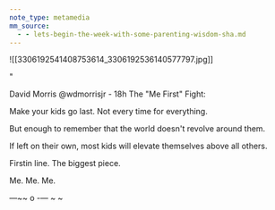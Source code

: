 ```yaml
---
note_type: metamedia
mm_source:
  - - lets-begin-the-week-with-some-parenting-wisdom-sha.md
---
```


![[3306192541408753614_3306192536140577797.jpg]]

"

David Morris @wdmorrisjr - 18h
The "Me First" Fight:

Make your kids go last.
Not every time for everything.

But enough to remember that the world
doesn't revolve around them.

If left on their own, most kids will elevate
themselves above all others.

Firstin line.
The biggest piece.

Me. Me. Me.

—~~ o -— ~ ~

